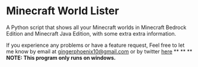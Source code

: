 # Minecraft World Lister
A Python script that shows all your Minecraft worlds in Minecraft Bedrock Edition and Minecraft Java Edition, with some extra extra information.

If you experience any problems or have a feature request, Feel free to let me know by email at gingerphoenix10@gmail.com or by twitter [here](https://twitter.com/gingerphoenix10)
**
**
**
**NOTE: This program only runs on windows.**

